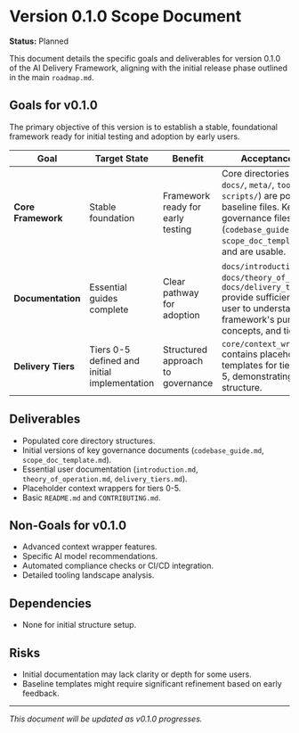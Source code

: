 # Version 0.1.0 Scope Document

**Status:** Planned

This document details the specific goals and deliverables for version 0.1.0 of the AI Delivery Framework, aligning with the initial release phase outlined in the main `roadmap.md`.

## Goals for v0.1.0

The primary objective of this version is to establish a stable, foundational framework ready for initial testing and adoption by early users.

| Goal              | Target State                                  | Benefit                               | Acceptance Criteria                                                                 |
|-------------------|-----------------------------------------------|---------------------------------------|-----------------------------------------------------------------------------------|
| **Core Framework**| Stable foundation                             | Framework ready for early testing     | Core directories (`core/`, `docs/`, `meta/`, `tools/`, `scripts/`) are populated with baseline files. Key governance files (`codebase_guide.md`, `scope_doc_template.md`) exist and are usable. |
| **Documentation** | Essential guides complete                     | Clear pathway for adoption            | `docs/introduction.md`, `docs/theory_of_operation.md`, `docs/delivery_tiers.md` provide sufficient detail for a user to understand the framework's purpose, concepts, and tiers. |
| **Delivery Tiers**| Tiers 0-5 defined and initial implementation | Structured approach to governance     | `core/context_wrappers/` contains placeholder or initial templates for tiers 0 through 5, demonstrating the tiered structure. |

## Deliverables

-   Populated core directory structures.
-   Initial versions of key governance documents (`codebase_guide.md`, `scope_doc_template.md`).
-   Essential user documentation (`introduction.md`, `theory_of_operation.md`, `delivery_tiers.md`).
-   Placeholder context wrappers for tiers 0-5.
-   Basic `README.md` and `CONTRIBUTING.md`.

## Non-Goals for v0.1.0

-   Advanced context wrapper features.
-   Specific AI model recommendations.
-   Automated compliance checks or CI/CD integration.
-   Detailed tooling landscape analysis.

## Dependencies

-   None for initial structure setup.

## Risks

-   Initial documentation may lack clarity or depth for some users.
-   Baseline templates might require significant refinement based on early feedback.

---
*This document will be updated as v0.1.0 progresses.* 